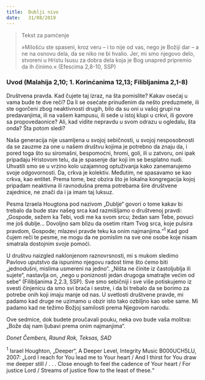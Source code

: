 ```yaml
---
title:  Dublji nivo
date:   31/08/2019
---
```


><p>Tekst za pamćenje</p>
> »Milošću ste spaseni, kroz veru – i to nije od vas, nego je Božiji dar – a ne na osnovu dela, da se niko ne bi hvalio. Jer, mi smo njegovo delo, stvoreni u Hristu Isusu za dobra dela koja je Bog unapred pripremio da ih činimo.«  (Efescima 2,8-10, SSP)

### Uvod (Malahija 2,10; 1. Korinćanima 12,13; Filibljanima 2,1-8)

Društvena pravda. Kad čujete taj izraz, na šta pomislite? Kakav osećaj u vama bude te dve reči? Da li se osećate prinuđenim da nešto preduzmete, ili ste ogorčeni zbog neaktivnosti drugih, bilo da su oni u vašoj grupi na predavanjima, ili na vašem kampusu, ili sede u istoj klupi u crkvi, ili govore sa propovedaonice? Ali, kad vidite nepravdu u svom odrazu u ogledalu, šta onda? Šta potom sledi?

Naša generacija nije usamljena u svojoj sebičnosti, u svojoj nesposobnosti da se zauzme za one u našem društvu kojima je potrebno da znaju da, i pored toga što su siromašni, bespomoćni, hromi, goli, ili u zatvoru, oni ipak pripadaju Hristovom telu, da je spasenje dar koji im se besplatno nudi. Uhvatili smo se u vrzino kolo uzajamnog optuživanja kako zanemarujemo svoje odgovornosti. Da, crkva je kolektiv. Međutim, ne spasavamo se kao crkva, kao entitet. Prema tome, bez obzira što je lokalna kongregacija kojoj pripadam neaktivna ili ravnodušna prema potrebama šire društvene zajednice, ne znači da i ja imam taj luksuz.

Pesma Izraela Hougtona pod nazivom „Dublje“ govori o tome kakav bi trebalo da bude stav našeg srca kad razmišljamo o društvenoj pravdi: „Gospode, sežem ka Tebi, vodi me ka svom srcu; žedan sam Tebe, povuci me još dublje... Dovoljno sam blizu da osetim ritam Tvog srca, koje pulsira pravdom, Gospode; mlazevi pravde teku ka onim najmanjima.“<sup>1</sup> Kad god čujem reči te pesme, ne mogu da ne pomislim na sve one osobe koje nisam smatrala dostojnim svoje pomoći. 

U društvu naizgled naklonjenom raznovrsnosti, mi s mukom sledimo Pavlovo uputstvo da ispunimo njegovu radost time što ćemo biti „jednodušni, mislima usmereni na jedno“. „Ništa ne činite iz častoljublja ili sujete“, nastavlja on, „nego u poniznosti jedan drugoga smatrajte većim od sebe“ (Filibljanima 2,2.3, SSP). Sve smo sebičniji i sve više potiskujemo iz svesti činjenicu da smo svi braća i sestre, i da bi trebalo da se borimo za potrebe onih koji imaju manje od nas. U svetlosti društvene pravde, mi padamo kad druge ne uzimamo u obzir isto tako ozbiljno kao sebe same. Mi padamo kad ne težimo Božjoj samilosti prema Njegovom narodu.

Ove sedmice, dok budete proučavali pouku, neka ovo bude vaša molitva: „Bože daj nam ljubavi prema onim najmanjima“.

*Donet Čembers, Raund Rok, Teksas, SAD*

<sup>1</sup>	Israel Houghton, „Deeper“,  A Deeper Level, Integrity Music B000UCH5LU, 2007: „Lord I reach for You lead me to Your heart / And I thirst for You draw me deeper still / . . . Close enough to feel the cadence of Your heart / For justice Lord / Streams of justice flow to the least of these.“
